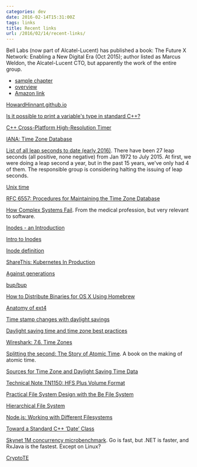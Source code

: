 ```yaml
---
categories: dev
date: 2016-02-14T15:31:00Z
tags: links
title: Recent links
url: /2016/02/14/recent-links/
---
```


Bell Labs (now part of Alcatel-Lucent) has published a book: The Future X Network: Enabling a New Digital Era (Oct 2015); author listed as Marcus Weldon, the Alcatel-Lucent CTO, but apparently the work of the entire group.

* [sample chapter](http://broadbandworldforum.com/files/2015/09/Bell-labs-Future-X-Network-sample.pdf)
* [overview](https://readymag.com/BellLabs/415614/)
* [Amazon link](http://www.amazon.com/gp/product/1498759262/ref=pd_luc_rh_qp_01_03_t_img_lh?ie=UTF8&psc=1)

[HowardHinnant.github.io](http://howardhinnant.github.io/)

[Is it possible to print a variable's type in standard C++?](http://stackoverflow.com/questions/81870/is-it-possible-to-print-a-variables-type-in-standard-c/20170989#20170989)

[C++ Cross-Platform High-Resolution Timer](http://stackoverflow.com/questions/1487695/c-cross-platform-high-resolution-timer/5524138#5524138)

[IANA: Time Zone Database](https://www.iana.org/time-zones)

[List of all leap seconds to date (early 2016)](https://www.ietf.org/timezones/data/leap-seconds.list). There have been 27 leap seconds (all positive, none negative) from Jan 1972 to July 2015. At first, we were doing a leap second a year, but in the past 15 years, we've only had 4 of them. The responsible group is considering halting the issuing of leap seconds.

[Unix time](https://en.wikipedia.org/wiki/Unix_time)

[RFC 6557: Procedures for Maintaining the Time Zone Database](http://tools.ietf.org/html/rfc6557)

[How Complex Systems Fail](http://web.mit.edu/2.75/resources/random/How%20Complex%20Systems%20Fail.pdf). From the medical profession, but very relevant to software.

[Inodes - an Introduction](http://www.grymoire.com/Unix/Inodes.html)

[Intro to Inodes](http://www.linux.org/threads/intro-to-inodes.4130/)

[Inode definition](http://www.linfo.org/inode.html)

[ShareThis: Kubernetes In Production](http://blog.kubernetes.io/2016/02/sharethis-kubernetes-in-production.html)

[Against generations](https://aeon.co/essays/generational-labels-are-lazy-useless-and-just-plain-wrong)

[bup/bup](https://github.com/bup/bup)

[How to Distribute Binaries for OS X Using Homebrew](http://octavore.com/posts/2016/02/15/distributing-go-apps-os-x)

[Anatomy of ext4](http://www.ibm.com/developerworks/linux/library/l-anatomy-ext4/)

[Time stamp changes with daylight savings](https://support.microsoft.com/en-us/kb/129574)

[Daylight saving time and time zone best practices](http://stackoverflow.com/questions/2532729/daylight-saving-time-and-time-zone-best-practices)

[Wireshark: 7.6. Time Zones](https://www.wireshark.org/docs/wsug_html_chunked/ChAdvTimezones.html)

[Splitting the second: The Story of Atomic Time](ftp://pvictor.homeftp.net/public/Sci_Library/Phys%20Library/PPop_Popular-level/Jones%20T.%20%20Splitting%20the%20second%20-%20the%20story%20of%20atomic%20time%20(IOP,%202000)(202s).pdf). A book on the making of atomic time.

[Sources for Time Zone and Daylight Saving Time Data](http://www.twinsun.com/tz/tz-link.htm)

[Technical Note TN1150: HFS Plus Volume Format](http://dubeiko.com/development/FileSystems/HFSPLUS/tn1150.html)

[Practical File System Design with the Be File System](http://www.nobius.org/~dbg/practical-file-system-design.pdf)

[Hierarchical File System](https://en.wikipedia.org/wiki/Hierarchical_File_System)

[Node.js: Working with Different Filesystems](https://nodejs.org/en/docs/guides/working-with-different-filesystems/)

[Toward a Standard C++ ’Date’ Class](http://www.open-std.org/jtc1/sc22/wg21/docs/papers/2012/n3344.pdf)

[Skynet 1M concurrency microbenchmark](https://github.com/atemerev/skynet). Go is fast, but .NET is faster, and RxJava is the fastest. Except on Linux?

[CryptoTE](https://panthema.net/2009/cryptote/)
